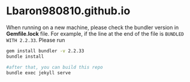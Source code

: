 # Lbaron980810.github.io

When running on a new machine, please check the bundler version in **Gemfile.lock** file. 
For example, if the line at the end of the file is `BUNDLED WITH 2.2.33`.
Please run 
```bash
gem install bundler -v 2.2.33
bundle install

#after that, you can build this repo
bundle exec jekyll serve

```
